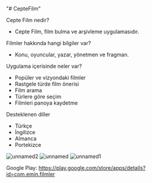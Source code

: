 "# CepteFilm" 

Cepte Film nedir?
- Cepte Film, film bulma ve arşivleme uygulamasıdır.
 
Filmler hakkında hangi bilgiler var?
- Konu, oyuncular, yazar, yönetmen ve fragman.

Uygulama içerisinde neler var?
- Popüler ve vizyondaki filmler
- Rastgele türde film önerisi
- Film arama
- Türlere göre seçim
- Filmleri panoya kaydetme

Desteklenen diller
- Türkçe
- İngilizce
- Almanca
- Portekizce

![unnamed2](https://user-images.githubusercontent.com/62982765/180635530-38c45df2-cfcc-478e-9573-43cb1f40f0a3.png)
![unnamed](https://user-images.githubusercontent.com/62982765/180635531-ae406f4a-3f3c-4b07-8f88-acaf5ddca99d.png)
![unnamed1](https://user-images.githubusercontent.com/62982765/180635532-e772f186-4230-43e9-b79e-3cd788b5c689.png)

Google Play: https://play.google.com/store/apps/details?id=com.emin.filmler
